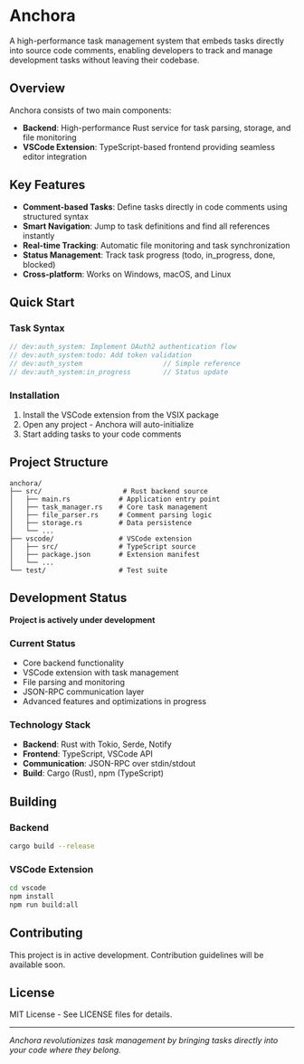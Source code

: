 # Anchora

A high-performance task management system that embeds tasks directly into source code comments, enabling developers to track and manage development tasks without leaving their codebase.

## Overview

Anchora consists of two main components:
- **Backend**: High-performance Rust service for task parsing, storage, and file monitoring
- **VSCode Extension**: TypeScript-based frontend providing seamless editor integration

## Key Features

-  **Comment-based Tasks**: Define tasks directly in code comments using structured syntax
-  **Smart Navigation**: Jump to task definitions and find all references instantly  
-  **Real-time Tracking**: Automatic file monitoring and task synchronization
-  **Status Management**: Track task progress (todo, in_progress, done, blocked)
-  **Cross-platform**: Works on Windows, macOS, and Linux

## Quick Start

### Task Syntax
```rust
// dev:auth_system: Implement OAuth2 authentication flow
// dev:auth_system:todo: Add token validation
// dev:auth_system                    // Simple reference
// dev:auth_system:in_progress        // Status update
```

### Installation
1. Install the VSCode extension from the VSIX package
2. Open any project - Anchora will auto-initialize
3. Start adding tasks to your code comments

## Project Structure

```
anchora/
├── src/                    # Rust backend source
│   ├── main.rs            # Application entry point
│   ├── task_manager.rs    # Core task management
│   ├── file_parser.rs     # Comment parsing logic
│   ├── storage.rs         # Data persistence
│   └── ...
├── vscode/                # VSCode extension
│   ├── src/               # TypeScript source
│   ├── package.json       # Extension manifest
│   └── ...
└── test/                  # Test suite
```

## Development Status

**Project is actively under development**

### Current Status
- Core backend functionality
- VSCode extension with task management
- File parsing and monitoring
- JSON-RPC communication layer
- Advanced features and optimizations in progress

### Technology Stack
- **Backend**: Rust with Tokio, Serde, Notify
- **Frontend**: TypeScript, VSCode API
- **Communication**: JSON-RPC over stdin/stdout
- **Build**: Cargo (Rust), npm (TypeScript)

## Building

### Backend
```bash
cargo build --release
```

### VSCode Extension
```bash
cd vscode
npm install
npm run build:all
```

## Contributing

This project is in active development. Contribution guidelines will be available soon.

## License

MIT License - See LICENSE files for details.

---

*Anchora revolutionizes task management by bringing tasks directly into your code where they belong.*